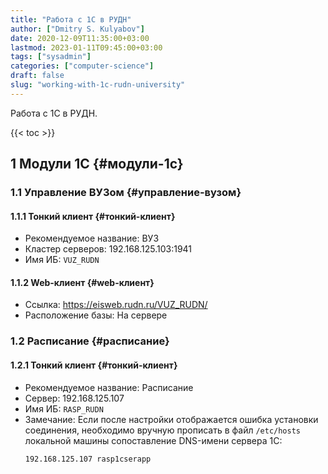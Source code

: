 ```yaml
---
title: "Работа с 1С в РУДН"
author: ["Dmitry S. Kulyabov"]
date: 2020-12-09T11:35:00+03:00
lastmod: 2023-01-11T09:45:00+03:00
tags: ["sysadmin"]
categories: ["computer-science"]
draft: false
slug: "working-with-1c-rudn-university"
---
```


Работа с 1С в РУДН.

<!--more-->

{{< toc >}}


## <span class="section-num">1</span> Модули 1С {#модули-1с}


### <span class="section-num">1.1</span> Управление ВУЗом {#управление-вузом}


#### <span class="section-num">1.1.1</span> Тонкий клиент {#тонкий-клиент}

-   Рекомендуемое название: ВУЗ
-   Кластер серверов: 192.168.125.103:1941
-   Имя ИБ: `VUZ_RUDN`


#### <span class="section-num">1.1.2</span> Web-клиент {#web-клиент}

-   Ссылка: <https://eisweb.rudn.ru/VUZ_RUDN/>
-   Расположение базы: На сервере


### <span class="section-num">1.2</span> Расписание {#расписание}


#### <span class="section-num">1.2.1</span> Тонкий клиент {#тонкий-клиент}

-   Рекомендуемое название: Расписание
-   Сервер: 192.168.125.107
-   Имя ИБ: `RASP_RUDN`
-   Замечание: Если после настройки отображается ошибка установки соединения, необходимо вручную прописать в файл `/etc/hosts` локальной машины сопоставление DNS-имени сервера 1C:
    ```conf-unix
    192.168.125.107 rasp1cserapp
    ```
